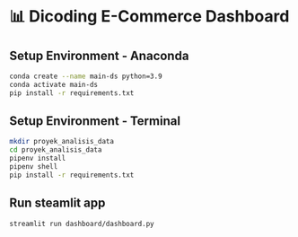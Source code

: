 # 📊 Dicoding E-Commerce Dashboard

## Setup Environment - Anaconda

```bash
conda create --name main-ds python=3.9
conda activate main-ds
pip install -r requirements.txt
```

## Setup Environment - Terminal

```bash
mkdir proyek_analisis_data
cd proyek_analisis_data
pipenv install
pipenv shell
pip install -r requirements.txt
```

## Run steamlit app

```bash
streamlit run dashboard/dashboard.py
```
